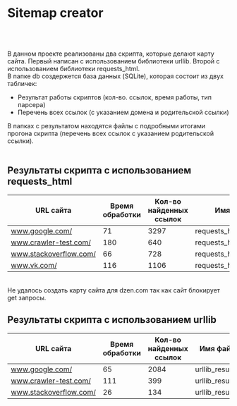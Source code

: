 # Sitemap creator
<br />
<br />

 В данном проекте реализованы два скрипта, которые делают карту сайта. Первый написан с использованием библиотеки urllib. Второй с использованием библиотеки requests_html. 
<br />
В папке db создержется база данных (SQLite), которая состоит из двух табличек:
- Результат работы скриптов (кол-во. ссылок, время работы, тип парсера)
- Перечень всех ссылок (с указанием домена и родительской ссылки)

В папках с результатом находятся файлы с подробными итогами прогона скрипта (перечень всех ссылок с указанием родительской ссылки).
<br />
<br />

## Результаты скрипта с использованием requests_html


| URL сайта | Время обработки | Кол-во найденных ссылок | Имя файла с результатом |
| ------ | ------ | ------ | ------ |
| www.google.com/ | 71 | 3297 | requests_html_results/google.txt
| www.crawler-test.com/  | 180 | 640 | requests_html_results/crawler-test.txt
| www.stackoverflow.com/  | 66 | 728 | requests_html_results/stackoverflow.txt
| www.vk.com/  | 116 | 1106 | requests_html_results/vk.txt

<br />
Не удалось создать карту сайта для dzen.com так как сайт блокирует get запросы.
<br />

## Результаты скрипта с использованием urllib


| URL сайта | Время обработки | Кол-во найденных ссылок | Имя файла с результатом |
| ------ | ------ | ------ | ------ |
| www.google.com/ | 65 | 2084 | urllib_results/google.txt
| www.crawler-test.com/  | 111 | 399 | urllib_results/crawler-test.txt
| www.stackoverflow.com/  | 26 | 134 | urllib_results/stackoverflow.txt
